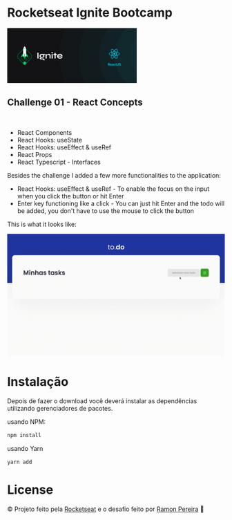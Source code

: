 # Rocketseat Ignite Bootcamp

<img src="./public/assets/Ignite.JPG" width="300">
<br/>

## Challenge 01 - React Concepts
<br/>
<ul>
   <li>React Components</li>
   <li>React Hooks: useState</li>
   <li>React Hooks: useEffect & useRef</li>
   <li>React Props</li>
   <li>React Typescript - Interfaces</li>
</ul>

Besides the challenge I added a few more functionalities to the application:

<ul>
   <li>React Hooks: useEffect & useRef - To enable the focus on the input when you click the button or hit Enter</li>
   <li>Enter key functioning like a click - You can just hit Enter and the todo will be added, you don't have to use the mouse to click the button</li>
</ul>

This is what it looks like:

<img src="./public/assets/Ignite.gif" >

# Instalação

Depois de fazer o download você deverá instalar as dependências utilizando gerenciadores de pacotes. 

usando NPM: 

```sh
npm install
```
usando Yarn
```sh
yarn add
```

# License
© Projeto feito pela [Rocketseat](https://www.linkedin.com/school/rocketseat/) e o desafio feito por [Ramon Pereira](https://www.linkedin.com/in/ramon-pereira88/) 🤝

